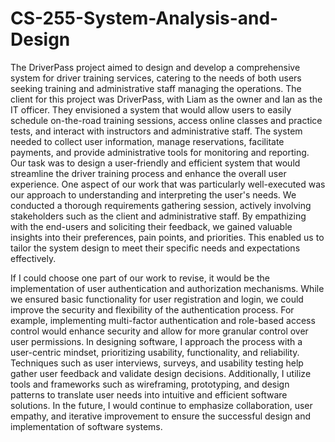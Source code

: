 # CS-255-System-Analysis-and-Design

  The DriverPass project aimed to design and develop a comprehensive system for driver training services, catering to the needs of both users seeking training and administrative staff managing the operations. The client for this project was DriverPass, with Liam as the owner and Ian as the IT officer. They envisioned a system that would allow users to easily schedule on-the-road training sessions, access online classes and practice tests, and interact with instructors and administrative staff. The system needed to collect user information, manage reservations, facilitate payments, and provide administrative tools for monitoring and reporting. Our task was to design a user-friendly and efficient system that would streamline the driver training process and enhance the overall user experience. One aspect of our work that was particularly well-executed was our approach to understanding and interpreting the user's needs. We conducted a thorough requirements gathering session, actively involving stakeholders such as the client and administrative staff. By empathizing with the end-users and soliciting their feedback, we gained valuable insights into their preferences, pain points, and priorities. This enabled us to tailor the system design to meet their specific needs and expectations effectively.

  If I could choose one part of our work to revise, it would be the implementation of user authentication and authorization mechanisms. While we ensured basic functionality for user registration and login, we could improve the security and flexibility of the authentication process. For example, implementing multi-factor authentication and role-based access control would enhance security and allow for more granular control over user permissions. In designing software, I approach the process with a user-centric mindset, prioritizing usability, functionality, and reliability. Techniques such as user interviews, surveys, and usability testing help gather user feedback and validate design decisions. Additionally, I utilize tools and frameworks such as wireframing, prototyping, and design patterns to translate user needs into intuitive and efficient software solutions. In the future, I would continue to emphasize collaboration, user empathy, and iterative improvement to ensure the successful design and implementation of software systems.
